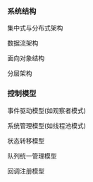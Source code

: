 
### 系统结构

集中式与分布式架构

数据流架构

面向对象结构

分层架构


### 控制模型

事件驱动模型(如观察者模式)

系统管理模型(如线程池模式)

状态转移模型

队列统一管理模型

回调注册模型

